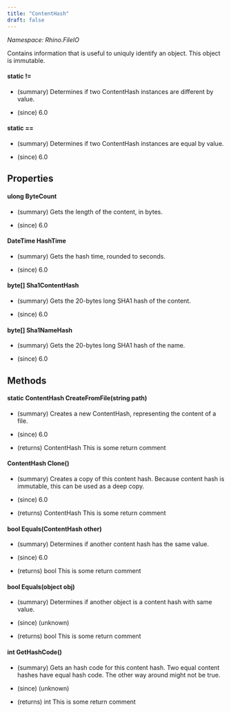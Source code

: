 ```yaml
---
title: "ContentHash"
draft: false
---
```


*Namespace: Rhino.FileIO*

   Contains information that is useful to uniquly identify an object.
   This object is immutable.
#### static !=
- (summary) 
     Determines if two ContentHash instances are different by value.
     
- (since) 6.0
#### static ==
- (summary) 
     Determines if two ContentHash instances are equal by value.
     
- (since) 6.0
## Properties
#### ulong ByteCount
- (summary) 
     Gets the length of the content, in bytes.
     
- (since) 6.0
#### DateTime HashTime
- (summary) 
     Gets the hash time, rounded to seconds.
     
- (since) 6.0
#### byte[] Sha1ContentHash
- (summary) 
     Gets the 20-bytes long SHA1 hash of the content.
     
- (since) 6.0
#### byte[] Sha1NameHash
- (summary) 
     Gets the 20-bytes long SHA1 hash of the name.
     
- (since) 6.0
## Methods
#### static ContentHash CreateFromFile(string path)
- (summary) 
     Creates a new ContentHash, representing the content of a file.
     
- (since) 6.0
- (returns) ContentHash This is some return comment
#### ContentHash Clone()
- (summary) 
     Creates a copy of this content hash.
     Because content hash is immutable, this can be used as a deep copy.
     
- (since) 6.0
- (returns) ContentHash This is some return comment
#### bool Equals(ContentHash other)
- (summary) 
     Determines if another content hash has the same value.
     
- (since) 6.0
- (returns) bool This is some return comment
#### bool Equals(object obj)
- (summary) 
     Determines if another object is a content hash with same value.
     
- (since) (unknown)
- (returns) bool This is some return comment
#### int GetHashCode()
- (summary) 
     Gets an hash code for this content hash.
     Two equal content hashes have equal hash code. The other way around might not be true.
     
- (since) (unknown)
- (returns) int This is some return comment
